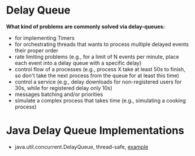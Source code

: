 # Delay Queue

**What kind of problems are commonly solved via delay-queues:**

- for implementing Timers
- for orchestrating threads that wants to process multiple delayed events their proper order
- rate limiting problems (e.g., for a limit of N events per minute, place each event into a delay queue with a specific delay)
- control flow of a processes (e.g., process X take at least 50s to finish, so don't take the next process from the queue for at least this time)
- control a service (e.g., delay downloads for non-registered users for 30s, while for registered delay only 10s)
- messages batching and/or priorities
- simulate a complex process that takes time (e.g., simulating a cooking process)

# Java Delay Queue Implementations

- java.util.concurrent.DelayQueue, thread-safe, [example](https://github.com/AnghelLeonard/Java-Data-Structures/tree/master/delayqueue/QueueViaDelayQueue)
